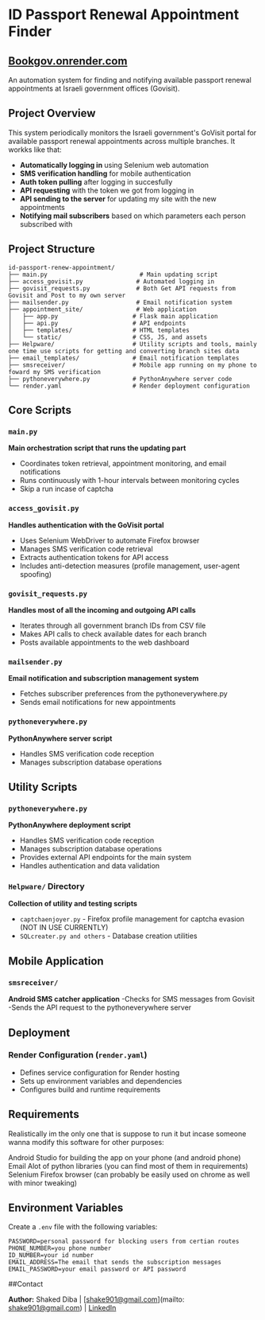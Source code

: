 # ID Passport Renewal Appointment Finder

## [Bookgov.onrender.com](https://Bookgov.onrender.com/)

An automation system for finding and notifying available passport renewal appointments at Israeli government offices (Govisit). 

## Project Overview

This system periodically monitors the Israeli government's GoVisit portal for available passport renewal appointments across multiple branches. It workks like that:

- **Automatically logging in** using Selenium web automation
- **SMS verification handling** for mobile authentication
- **Auth token pulling** after logging in succesfully
- **API requesting** with the token we got from logging in
- **API sending to the server** for updating my site with the new appointments
- **Notifying mail subscribers** based on which parameters each person subscribed with

## Project Structure

```
id-passport-renew-appointment/
├── main.py                          # Main updating script
├── access_govisit.py               # Automated logging in
├── govisit_requests.py             # Both Get API requests from Govisit and Post to my own server
├── mailsender.py                   # Email notification system
├── appointment_site/               # Web application
│   ├── app.py                     # Flask main application
│   ├── api.py                     # API endpoints
│   ├── templates/                 # HTML templates
│   └── static/                    # CSS, JS, and assets
├── Helpware/                      # Utility scripts and tools, mainly one time use scripts for getting and converting branch sites data
├── email_templates/               # Email notification templates
├── smsreceiver/                   # Mobile app running on my phone to foward my SMS verification
├── pythoneverywhere.py            # PythonAnywhere server code
└── render.yaml                    # Render deployment configuration
```

## Core Scripts

### `main.py`
**Main orchestration script that runs the updating part**
- Coordinates token retrieval, appointment monitoring, and email notifications
- Runs continuously with 1-hour intervals between monitoring cycles
- Skip a run incase of captcha

### `access_govisit.py`
**Handles authentication with the GoVisit portal**
- Uses Selenium WebDriver to automate Firefox browser
- Manages SMS verification code retrieval
- Extracts authentication tokens for API access
- Includes anti-detection measures (profile management, user-agent spoofing)

### `govisit_requests.py`
**Handles most of all the incoming and outgoing API calls**
- Iterates through all government branch IDs from CSV file
- Makes API calls to check available dates for each branch
- Posts available appointments to the web dashboard

### `mailsender.py`
**Email notification and subscription management system**
- Fetches subscriber preferences from the pythoneverywhere.py
- Sends email notifications for new appointments

### `pythoneverywhere.py`
**PythonAnywhere server script**
- Handles SMS verification code reception
- Manages subscription database operations


## Utility Scripts



### `pythoneverywhere.py`
**PythonAnywhere deployment script**
- Handles SMS verification code reception
- Manages subscription database operations
- Provides external API endpoints for the main system
- Handles authentication and data validation

### `Helpware/` Directory
**Collection of utility and testing scripts**
- `captchaenjoyer.py` - Firefox profile management for captcha evasion (NOT IN USE CURRENTLY)
- `SQLcreater.py and others` - Database creation utilities

## Mobile Application

### `smsreceiver/`
**Android SMS catcher application**
-Checks for SMS messages from Govisit
-Sends the API request to the pythoneverywhere server

## Deployment

### Render Configuration (`render.yaml`)
- Defines service configuration for Render hosting
- Sets up environment variables and dependencies
- Configures build and runtime requirements

## Requirements

Realistically im the only one that is suppose to run it but incase someone wanna modify this software for other purposes:

Android Studio for building the app on your phone (and android phone)
Email
Alot of python libraries (you can find most of them in requirements)
Selenium
Firefox browser (can probably be easily used on chrome as well with minor tweaking) 

## Environment Variables

Create a `.env` file with the following variables:
```env
PASSWORD=personal password for blocking users from certian routes
PHONE_NUMBER=you phone number
ID_NUMBER=your id number
EMAIL_ADDRESS=The email that sends the subscription messages
EMAIL_PASSWORD=your email password or API password 
``` 

##Contact

**Author:** Shaked Diba | [shake901@gmail.com](mailto: shake901@gmail.com) | [LinkedIn](https://www.linkedin.com/in/shaked-diba-8a843b2a3/)


 
